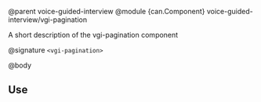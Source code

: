 @parent voice-guided-interview
@module {can.Component} voice-guided-interview/vgi-pagination <vgi-pagination>

A short description of the vgi-pagination component

@signature `<vgi-pagination>`

@body

## Use

